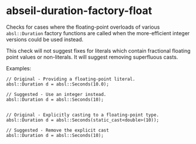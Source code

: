 abseil-duration-factory-float
=============================

Checks for cases where the floating-point overloads of various
`absl::Duration` factory functions are called when the more-efficient
integer versions could be used instead.

This check will not suggest fixes for literals which contain fractional
floating point values or non-literals. It will suggest removing
superfluous casts.

Examples:

    // Original - Providing a floating-point literal.
    absl::Duration d = absl::Seconds(10.0);

    // Suggested - Use an integer instead.
    absl::Duration d = absl::Seconds(10);


    // Original - Explicitly casting to a floating-point type.
    absl::Duration d = absl::Seconds(static_cast<double>(10));

    // Suggested - Remove the explicit cast
    absl::Duration d = absl::Seconds(10);
